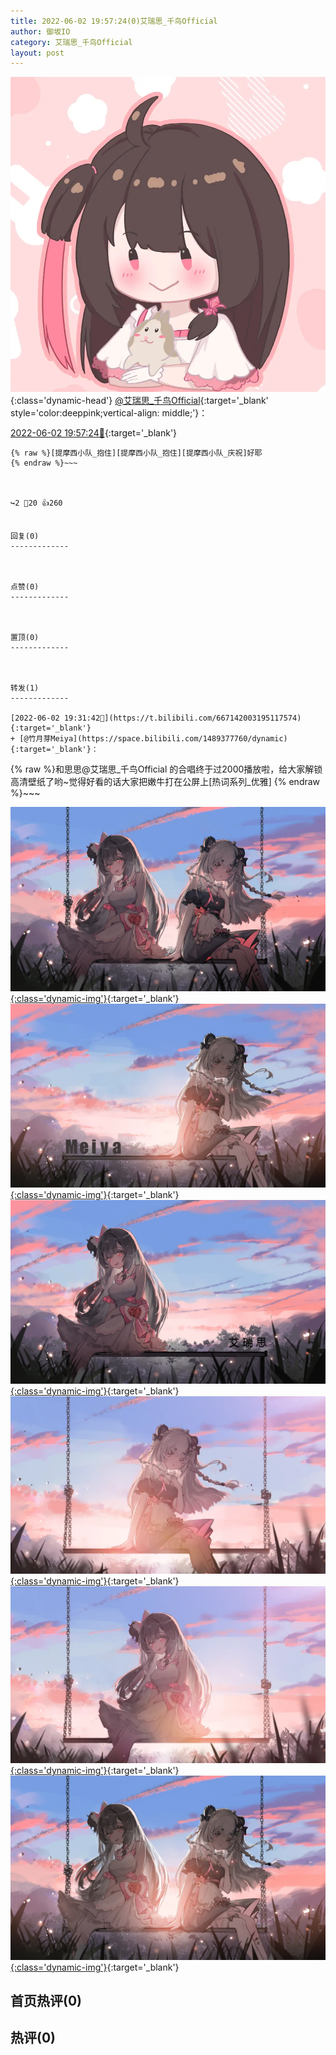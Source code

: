 ```yaml
---
title: 2022-06-02 19:57:24(0)艾瑞思_千鸟Official
author: 御坂IO
category: 艾瑞思_千鸟Official
layout: post
---
```


![img](/images/7e08840c56f251de28bdf766b647bd5fe9a5d50a.jpg){:class='dynamic-head'}
[@艾瑞思_千鸟Official](https://space.bilibili.com/1090010845/dynamic){:target='_blank' style='color:deeppink;vertical-align: middle;'}：

[2022-06-02 19:57:24🔗](https://t.bilibili.com/667148626028396613){:target='_blank'}

~~~
{% raw %}[提摩西小队_抱住][提摩西小队_抱住][提摩西小队_庆祝]好耶
{% endraw %}~~~



↪️2 💬20 👍260


回复(0)
-------------



点赞(0)
-------------



置顶(0)
-------------



转发(1)
-------------

[2022-06-02 19:31:42🔗](https://t.bilibili.com/667142003195117574){:target='_blank'}
+ [@竹月芽Meiya](https://space.bilibili.com/1489377760/dynamic){:target='_blank'}：
~~~
{% raw %}和思思@艾瑞思_千鸟Official 的合唱终于过2000播放啦，给大家解锁高清壁纸了哟~觉得好看的话大家把嫩牛打在公屏上[热词系列_优雅]
{% endraw %}~~~


[![img](/images/068144cdb6c490d82179aca2e0847a28ae5e3418.jpg){:class='dynamic-img'}](/images/068144cdb6c490d82179aca2e0847a28ae5e3418.jpg){:target='_blank'}
[![img](/images/9f26a26a7e3ae047baeaaab5c589d61bdd441bba.jpg){:class='dynamic-img'}](/images/9f26a26a7e3ae047baeaaab5c589d61bdd441bba.jpg){:target='_blank'}
[![img](/images/5221732031a602701e8973e9b0f77c9a589dacc5.jpg){:class='dynamic-img'}](/images/5221732031a602701e8973e9b0f77c9a589dacc5.jpg){:target='_blank'}
[![img](/images/63e61d3cdab7dc1894658f8d40c05cb0704571bb.png){:class='dynamic-img'}](/images/63e61d3cdab7dc1894658f8d40c05cb0704571bb.png){:target='_blank'}
[![img](/images/0cbb33c8b413e353eb190b0d45ad22984ad93a50.png){:class='dynamic-img'}](/images/0cbb33c8b413e353eb190b0d45ad22984ad93a50.png){:target='_blank'}
[![img](/images/a47c5d39ee0f271fe2934fb8f6f4e187d20adf2b.jpg){:class='dynamic-img'}](/images/a47c5d39ee0f271fe2934fb8f6f4e187d20adf2b.jpg){:target='_blank'}




首页热评(0)
-------------



热评(0)
-------------



